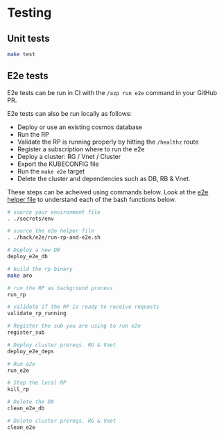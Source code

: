 # Testing

## Unit tests

  ```bash
  make test
  ```

## E2e tests

E2e tests can be run in CI with the `/azp run e2e` command in your GitHub PR.

E2e tests can also be run locally as follows:
- Deploy or use an existing cosmos database
- Run the RP
- Validate the RP is running properly by hitting the `/healthz` route
- Register a subscription where to run the e2e
- Deploy a cluster: RG / Vnet / Cluster
- Export the KUBECONFIG file
- Run the `make e2e` target
- Delete the cluster and dependencies such as DB, RB & Vnet.

These steps can be acheived using commands below.  Look at the [e2e helper
file](../hack/e2e/run-rp-and-e2e.sh) to understand each of the bash functions
below.


```bash
# source your environment file
. ./secrets/env

# source the e2e helper file
. ./hack/e2e/run-rp-and-e2e.sh

# Deploy a new DB
deploy_e2e_db

# build the rp binary
make aro

# run the RP as background process
run_rp

# validate if the RP is ready to receive requests
validate_rp_running

# Register the sub you are using to run e2e
register_sub

# Deploy cluster prereqs. RG & Vnet
deploy_e2e_deps

# Run e2e
run_e2e

# Stop the local RP
kill_rp

# Delete the DB
clean_e2e_db

# Delete cluster prereqs. RG & Vnet
clean_e2e
```
